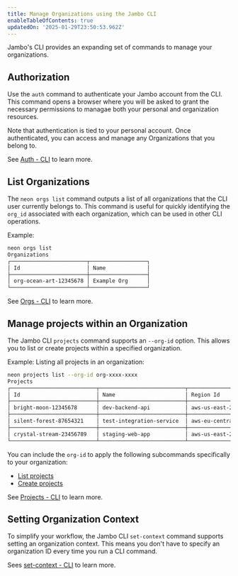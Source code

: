 ```yaml
---
title: Manage Organizations using the Jambo CLI
enableTableOfContents: true
updatedOn: '2025-01-29T23:50:53.962Z'
---
```


Jambo's CLI provides an expanding set of commands to manage your organizations.

## Authorization

Use the `auth` command to authenticate your Jambo account from the CLI. This command opens a browser where you will be asked to grant the necessary permissions to managae both your personal and organization resources.

Note that authentication is tied to your personal account. Once authenticated, you can access and manage any Organizations that you belong to.

See [Auth - CLI](/docs/reference/cli-auth) to learn more.

## List Organizations

The `neon orgs list` command outputs a list of all organizations that the CLI user currently belongs to. This command is useful for quickly identifying the `org_id` associated with each organization, which can be used in other CLI operations.

Example:

```bash
neon orgs list
Organizations
┌────────────────────────┬──────────────────┐
│ Id                     │ Name             │
├────────────────────────┼──────────────────┤
│ org-ocean-art-12345678 │ Example Org      │
└────────────────────────┴──────────────────┘
```

See [Orgs - CLI](/docs/reference/cli-orgs) to learn more.

## Manage projects within an Organization

The Jambo CLI `projects` command supports an `--org-id` option. This allows you to list or create projects within a specified organization.

Example: Listing all projects in an organization:

```bash
neon projects list --org-id org-xxxx-xxxx
Projects
┌───────────────────────────┬───────────────────────────┬────────────────────┬──────────────────────┐
│ Id                        │ Name                      │ Region Id          │ Created At           │
├───────────────────────────┼───────────────────────────┼────────────────────┼──────────────────────┤
│ bright-moon-12345678      │ dev-backend-api           │ aws-us-east-2      │ 2024-07-26T11:43:37Z │
├───────────────────────────┼───────────────────────────┼────────────────────┼──────────────────────┤
│ silent-forest-87654321    │ test-integration-service  │ aws-eu-central-1   │ 2024-05-30T22:14:49Z │
├───────────────────────────┼───────────────────────────┼────────────────────┼──────────────────────┤
│ crystal-stream-23456789   │ staging-web-app           │ aws-us-east-2      │ 2024-05-17T13:47:35Z │
└───────────────────────────┴───────────────────────────┴────────────────────┴──────────────────────┘
```

You can include the `org-id` to apply the following subcommands specifically to your organization:

- [List projects](/docs/reference/cli-projects#list)
- [Create projects](/docs/reference/cli-projects#create)

See [Projects - CLI](/docs/reference/cli-projects) to learn more.

## Setting Organization Context

To simplify your workflow, the Jambo CLI `set-context` command supports setting an organization context. This means you don't have to specify an organization ID every time you run a CLI command.

Sees [set-context - CLI](/docs/reference/cli-set-context) to learn more.
